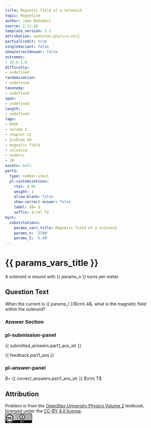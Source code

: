 ```yaml
---
title: Magnetic field of a solenoid
topic: Magnetism
author: Jake Bobowksi
source: 2.12.49
template_version: 1.3
attribution: openstax-physics-vol2
partialCredit: true
singleVariant: false
showCorrectAnswer: false
outcomes:
- 19.6.1.0
difficulty:
- undefined
randomization:
- undefined
taxonomy:
- undefined
span:
- undefined
length:
- undefined
tags:
- OSUP
- volume 2
- chapter 12
- problem 49
- magnetic field
- solenoid
- numeric
- JB
assets: null
part1:
  type: number-input
  pl-customizations:
    rtol: 0.05
    weight: 1
    allow-blank: false
    show-correct-answer: false
    label: $B= $
    suffix: $\rm\ T$
myst:
  substitutions:
    params_vars_title: Magnetic field of a solenoid
    params_n: '2700'
    params_I: '5.40'
---
```

# {{ params_vars_title }}
A solenoid is wound with {{ params_n }} turns per meter.

## Question Text

When the current is {{ params_I }}$\rm\ A$, what is the magnetic field within the solenoid?

### Answer Section

### pl-submission-panel

{{ submitted_answers.part1_ans_str }}

{{ feedback.part1_ans }}

### pl-answer-panel

$B=$ {{ correct_answers.part1_ans_str }} $\rm\ T$

## Attribution

Problem is from the [OpenStax University Physics Volume 2](https://openstax.org/details/books/university-physics-volume-2) textbook, licensed under the [CC-BY 4.0 license](https://creativecommons.org/licenses/by/4.0/).<br>![Image representing the Creative Commons 4.0 BY license.](https://raw.githubusercontent.com/firasm/bits/master/by.png)